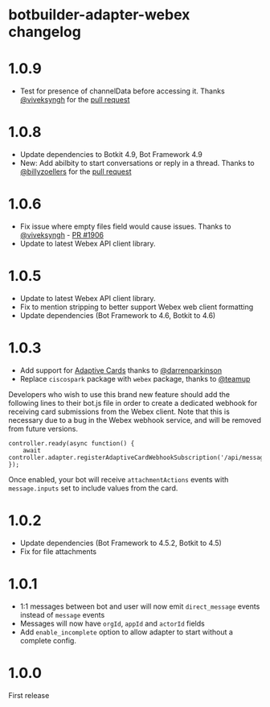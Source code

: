 # botbuilder-adapter-webex changelog

# 1.0.9

* Test for presence of channelData before accessing it. Thanks [@viveksyngh](https://github.com/viveksyngh) for the [pull request](https://github.com/howdyai/botkit/pull/2010)



# 1.0.8

* Update dependencies to Botkit 4.9, Bot Framework 4.9
* New: Add abilbity to start conversations or reply in a thread. Thanks to [@billyzoellers](https://github.com/billyzoellers) for the [pull request](https://github.com/howdyai/botkit/pull/1942)

# 1.0.6

* Fix issue where empty files field would cause issues. Thanks to [@viveksyngh](https://github.com/viveksyngh) - [PR #1906](https://github.com/howdyai/botkit/pull/1906)
* Update to latest Webex API client library.


# 1.0.5

* Update to latest Webex API client library.
* Fix to mention stripping to better support Webex web client formatting
* Update dependencies (Bot Framework to 4.6, Botkit to 4.6)

# 1.0.3

* Add support for [Adaptive Cards](https://developer.webex.com/blog/new-buttons-cards-webex-teams) thanks to [@darrenparkinson](https://github.com/howdyai/botkit/pull/1760)
* Replace `ciscospark` package with `webex` package, thanks to [@teamup](https://github.com/howdyai/botkit/pull/1748)

Developers who wish to use this brand new feature should add the following lines to their bot.js file
in order to create a dedicated webhook for receiving card submissions from the Webex client. Note that this
is necessary due to a bug in the Webex webhook service, and will be removed from future versions.

```
controller.ready(async function() {
    await controller.adapter.registerAdaptiveCardWebhookSubscription('/api/messages');
});
```

Once enabled, your bot will receive `attachmentActions` events with `message.inputs` set to include values from the card.

# 1.0.2

* Update dependencies (Bot Framework to 4.5.2, Botkit to 4.5)
* Fix for file attachments

# 1.0.1

* 1:1 messages between bot and user will now emit `direct_message` events instead of `message` events
* Messages will now have `orgId`, `appId` and `actorId` fields
* Add `enable_incomplete` option to allow adapter to start without a complete config.

# 1.0.0 

First release
